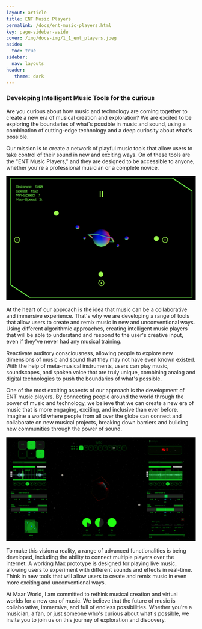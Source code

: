 ```yaml
---
layout: article
title: ENT Music Players
permalink: /docs/ent-music-players.html
key: page-sidebar-aside
cover: /img/docs-img/1_1_ent_players.jpeg
aside:
  toc: true
sidebar:
  nav: layouts
header:
   theme: dark
---
```


### Developing Intelligent Music Tools for the curious

Are you curious about how music and technology are coming together to create a new era of musical creation and exploration? We are excited to be exploring the boundaries of what's possible in music and sound, using a combination of cutting-edge technology and a deep curiosity about what's possible.

Our mission is to create a network of playful music tools that allow users to take control of their sound in new and exciting ways. On of these tools are the "ENT Music Players," and they are designed to be accessible to anyone, whether you're a professional musician or a complete novice.

![](/img/docs-img/interplanetary-music-players.png)

At the heart of our approach is the idea that music can be a collaborative and immersive experience. That's why we are developing a range of tools that allow users to create and remix music in new and unconventional ways. Using different algorithmic approaches, creating intelligent music players that will be able to understand and respond to the user's creative input, even if they've never had any musical training.

Reactivate auditory consciousness, allowing people to explore new dimensions of music and sound that they may not have even known existed. With the help of meta-musical instruments, users can play music, soundscapes, and spoken voice that are truly unique, combining analog and digital technologies to push the boundaries of what's possible.

One of the most exciting aspects of our approach is the development of ENT music players. By connecting people around the world through the power of music and technology, we believe that we can create a new era of music that is more engaging, exciting, and inclusive than ever before. Imagine a world where people from all over the globe can connect and collaborate on new musical projects, breaking down barriers and building new communities through the power of sound.

![](/img/docs-img/maar-world-max-msp-software.png)

To make this vision a reality, a range of advanced functionalities is being developed, including the ability to connect multiple players over the internet. A working Max prototype is designed for playing live music, allowing users to experiment with different sounds and effects in real-time. Think in new tools that will allow users to create and remix music in even more exciting and unconventional ways.

At Maar World, I am committed to rethink musical creation and virtual worlds for a new era of music. We believe that the future of music is collaborative, immersive, and full of endless possibilities. Whether you're a musician, a fan, or just someone who's curious about what's possible, we invite you to join us on this journey of exploration and discovery.


